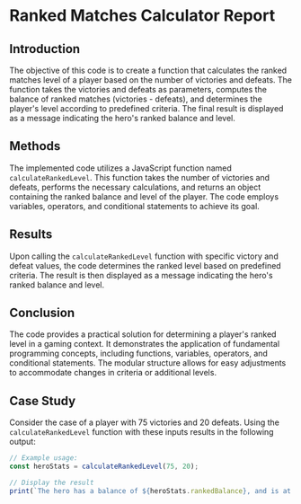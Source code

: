 # Ranked Matches Calculator Report

## Introduction
The objective of this code is to create a function that calculates the ranked matches level of a player based on the number of victories and defeats. The function takes the victories and defeats as parameters, computes the balance of ranked matches (victories - defeats), and determines the player's level according to predefined criteria. The final result is displayed as a message indicating the hero's ranked balance and level.

## Methods
The implemented code utilizes a JavaScript function named `calculateRankedLevel`. This function takes the number of victories and defeats, performs the necessary calculations, and returns an object containing the ranked balance and level of the player. The code employs variables, operators, and conditional statements to achieve its goal.

## Results
Upon calling the `calculateRankedLevel` function with specific victory and defeat values, the code determines the ranked level based on predefined criteria. The result is then displayed as a message indicating the hero's ranked balance and level.

## Conclusion
The code provides a practical solution for determining a player's ranked level in a gaming context. It demonstrates the application of fundamental programming concepts, including functions, variables, operators, and conditional statements. The modular structure allows for easy adjustments to accommodate changes in criteria or additional levels.

## Case Study
Consider the case of a player with 75 victories and 20 defeats. Using the `calculateRankedLevel` function with these inputs results in the following output:

```javascript
// Example usage:
const heroStats = calculateRankedLevel(75, 20);

// Display the result
print(`The hero has a balance of ${heroStats.rankedBalance}, and is at the level of ${heroStats.level}`);
